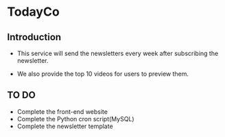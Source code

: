 # TodayCo

## Introduction
- This service will send the newsletters every week after subscribing the newsletter.

- We also provide the top 10 videos for users to preview them.

## TO DO

- Complete the front-end website
- Complete the Python cron script(MySQL)
- Complete the newsletter template


